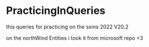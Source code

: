 # PracticingInQueries

this queries for practicing on the ssms 2022 V20.2

on the northWind Entities i took it from microsoft repo <3
